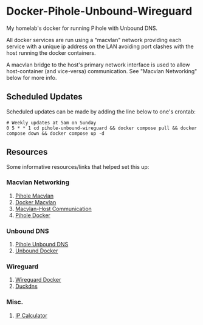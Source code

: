 # Docker-Pihole-Unbound-Wireguard

My homelab's docker for running Pihole with Unbound DNS.

All docker services are run using a "macvlan" network providing each service with a unique ip address on the LAN avoiding port clashes with the host running the docker containers.

A macvlan bridge to the host's primary network interface is used to allow host-container (and vice-versa) communication. See "Macvlan Networking" below for more info.

## Scheduled Updates

Scheduled updates can be made by adding the line below to one's crontab:

```
# Weekly updates at 5am on Sunday
0 5 * * 1 cd pihole-unbound-wireguard && docker compose pull && docker compose down && docker compose up -d
```

## Resources

Some informative resources/links that helped set this up:

### Macvlan Networking
1. [Pihole Macvlan](https://tonylawrence.com/posts/unix/synology/free-your-synology-ports/)
2. [Docker Macvlan](https://blog.oddbit.com/post/2018-03-12-using-docker-macvlan-networks/)
3. [Macvlan-Host Communication](https://kcore.org/2020/08/18/macvlan-host-access/)
4. [Pihole Docker](https://github.com/pi-hole/docker-pi-hole)

### Unbound DNS
1. [Pihole Unbound DNS](https://docs.pi-hole.net/guides/dns/unbound/)
2. [Unbound Docker](https://github.com/MatthewVance/unbound-docker)

### Wireguard
1. [Wireguard Docker](https://github.com/linuxserver/docker-wireguard)
2. [Duckdns](https://www.duckdns.org/about.jsp)

### Misc.
1. [IP Calculator](https://jodies.de/ipcalc?host=192.168.0.64&mask1=26&mask2=)
